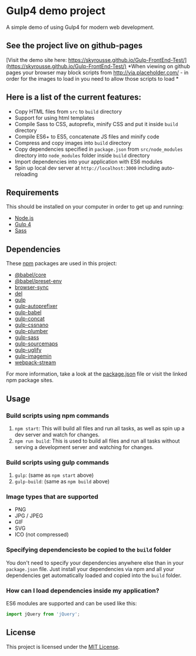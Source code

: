 # Gulp4 demo project
A simple demo of using Gulp4 for modern web development.

## See the project live on github-pages
[Visit the demo site here:  https://skyrousse.github.io/Gulp-FrontEnd-Test/](https://skyrousse.github.io/Gulp-FrontEnd-Test/) *When viewing on github pages your browser may block scripts from http://via.placeholder.com/  - in order for the images to load in you need to allow those scripts to load *

## Here is a list of the current features:

- Copy HTML files from `src` to `build` directory
- Support for using html templates
- Compile Sass to CSS, autoprefix, minify CSS and put it inside `build` directory
- Compile ES6+ to ES5, concatenate JS files and minify code
- Compress and copy images into `build` directory
- Copy dependencies specified in `package.json` from `src/node_modules` directory into `node_modules` folder inside `build` directory
- Import dependencies into your application with ES6 modules
- Spin up local dev server at `http://localhost:3000` including auto-reloading

## Requirements
This should be installed on your computer in order to get up and running:

- [Node.js](https://nodejs.org/en/)
- [Gulp 4](https://gulpjs.com/)
- [Sass](http://sass-lang.com/)

## Dependencies
These [npm](https://www.npmjs.com/) packages are used in this project:

- [@babel/core](https://www.npmjs.com/package/@babel/core)
- [@babel/preset-env](https://www.npmjs.com/package/@babel/preset-env)
- [browser-sync](https://www.npmjs.com/package/browser-sync)
- [del](https://www.npmjs.com/package/del)
- [gulp](https://www.npmjs.com/package/gulp)
- [gulp-autoprefixer](https://www.npmjs.com/package/gulp-autoprefixer)
- [gulp-babel](https://www.npmjs.com/package/gulp-babel)
- [gulp-concat](https://www.npmjs.com/package/gulp-concat)
- [gulp-cssnano](https://www.npmjs.com/package/gulp-cssnano)
- [gulp-plumber](https://www.npmjs.com/package/gulp-plumber)
- [gulp-sass](https://www.npmjs.com/package/gulp-sass)
- [gulp-sourcemaps](https://www.npmjs.com/package/gulp-sourcemaps)
- [gulp-uglify](https://www.npmjs.com/package/gulp-uglify)
- [gulp-imagemin](https://www.npmjs.com/package/gulp-imagemin)
- [webpack-stream](https://www.npmjs.com/package/webpack-stream)

For more information, take a look at the [package.json]((https://github.com/SkyRousse/Gulp-FrontEnd-Test/blob/master/package.json)) file or visit the linked npm package sites.

## Usage

### Build scripts using npm commands

1. `npm start`: This will build all files and run all tasks, as well as spin up a dev server and watch for changes.
2. `npm run build`: This is used to build all files and run all tasks without serving a development server and watching for changes.

### Build scripts using gulp commands

1. `gulp`: (same as `npm start` above)
2. `gulp-build`: (same as `npm build` above)


### Image types that are supported

- PNG
- JPG / JPEG
- GIF
- SVG
- ICO (not compressed)

### Specifying dependenciesto be copied to the `build` folder
You don't need to specify your dependencies anywhere else than in your `package.json` file.
Just install your dependencies via npm and all your dependencies get automatically loaded and copied into the `build` folder.

### How can I load dependencies inside my application?
ES6 modules are supported and can be used like this:

```js
import jQuery from 'jQuery';
```

## License
This project is licensed under the [MIT License](https://github.com/SkyRousse/Gulp-FrontEnd-Test/blob/master/LICENSE).
